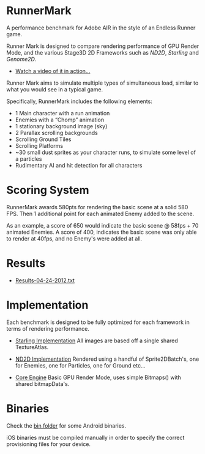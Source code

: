 RunnerMark
==========

A performance benchmark for Adobe AIR in the style of an Endless Runner game.

Runner Mark is designed to compare rendering performance of GPU Render Mode, and the various Stage3D 2D Frameworks such as *ND2D*, *Starling* and *Genome2D*.

* <a href="http://vimeo.com/41065357" target="_blank">Watch a video of it in action...</a>

Runner Mark aims to simulate multiple types of simultaneous load, similar to what you would see in a typical game.

Specifically, RunnerMark includes the following elements:

* 1 Main character with a run animation
* Enemies with a “Chomp” animation
* 1 stationary background image (sky)
* 2 Parallax scrolling backgrounds
* Scrolling Ground Tiles
* Scrolling Platforms
* ~30 small dust sprites as your character runs, to simulate some level of a particles
* Rudimentary AI and hit detection for all characters


Scoring System
==============
RunnerMark awards 580pts for rendering the basic scene at a solid 580 FPS. Then 1 additional point for each animated Enemy added to the scene. 

As an example, a score of 650 would indicate the basic scene @ 58fps + 70 animated Enemies. A score of 400, indicates the basic scene was only able to render at 40fps, and no Enemy's were added at all. 

Results
=======

* [Results-04-24-2012.txt](https://github.com/esDotDev/RunnerMark/blob/master/results/Results-04-24-2012.txt)

Implementation
==============
Each benchmark is designed to be fully optimized for each framework in terms of rendering performance. 

* [Starling Implementation](https://github.com/esDotDev/RunnerMark/blob/master/src/src/ca/esdot/runnermark/RunnerEngineStarling.as)
All images are based off a single shared TextureAtlas.

* [ND2D Implementation](https://github.com/esDotDev/RunnerMark/blob/master/src/src/ca/esdot/runnermark/RunnerEngineND2D.as)
Rendered using a handful of Sprite2DBatch's, one for Enemies, one for Particles, one for Ground etc...

* [Core Engine](https://github.com/esDotDev/RunnerMark/blob/master/src/src/ca/esdot/runnermark/RunnerEngine.as)
Basic GPU Render Mode, uses simple Bitmaps() with shared bitmapData's. 


Binaries
===============
Check the [bin folder](https://github.com/esDotDev/RunnerMark/tree/master/bin) for some Android binaries.

iOS binaries must be compiled manually in order to specify the correct provisioning files for your device.